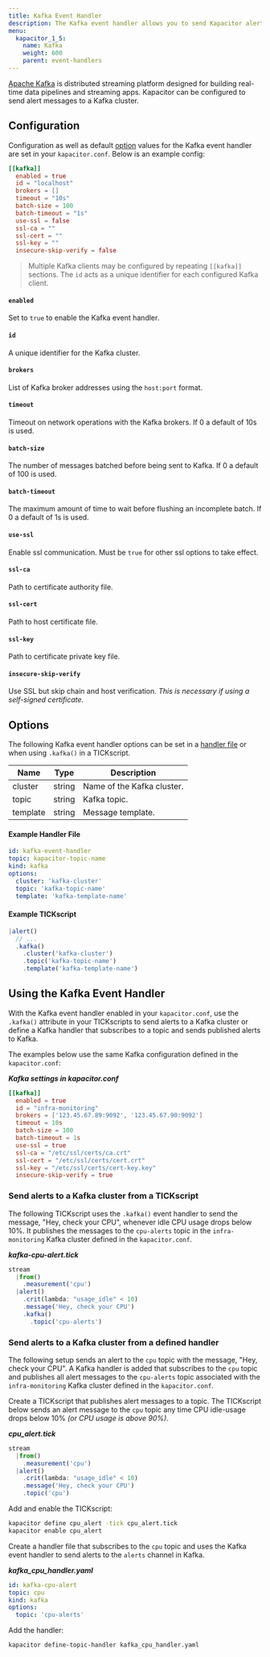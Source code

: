 ```yaml
---
title: Kafka Event Handler
description: The Kafka event handler allows you to send Kapacitor alerts to an Apache Kafka cluster. This doc includes configuration options and usage examples.
menu:
  kapacitor_1_5:
    name: Kafka
    weight: 600
    parent: event-handlers
---
```


[Apache Kafka](https://kafka.apache.org/) is distributed streaming platform
designed for building real-time data pipelines and streaming apps.
Kapacitor can be configured to send alert messages to a Kafka cluster.

## Configuration
Configuration as well as default [option](#options) values for the Kafka event
handler are set in your `kapacitor.conf`.
Below is an example config:

```toml
[[kafka]]
  enabled = true
  id = "localhost"
  brokers = []
  timeout = "10s"
  batch-size = 100
  batch-timeout = "1s"
  use-ssl = false
  ssl-ca = ""
  ssl-cert = ""
  ssl-key = ""
  insecure-skip-verify = false
```

> Multiple Kafka clients may be configured by repeating `[[kafka]]` sections.
> The `id` acts as a unique identifier for each configured Kafka client.

#### `enabled`
Set to `true` to enable the Kafka event handler.

#### `id`
A unique identifier for the Kafka cluster.

#### `brokers`
List of Kafka broker addresses using the `host:port` format.

#### `timeout`
Timeout on network operations with the Kafka brokers.
If 0 a default of 10s is used.

#### `batch-size`
The number of messages batched before being sent to Kafka.
If 0 a default of 100 is used.

#### `batch-timeout`
The maximum amount of time to wait before flushing an incomplete batch.
If 0 a default of 1s is used.

#### `use-ssl`
Enable ssl communication.
Must be `true` for other ssl options to take effect.

#### `ssl-ca`
Path to certificate authority file.

#### `ssl-cert`
Path to host certificate file.

#### `ssl-key`
Path to certificate private key file.

#### `insecure-skip-verify`
Use SSL but skip chain and host verification.
_This is necessary if using a self-signed certificate._

## Options
The following Kafka event handler options can be set in a
[handler file](/kapacitor/v1.5/event_handlers/#handler-file) or when using
`.kafka()` in a TICKscript.

| Name     | Type   | Description                 |
| ----     | ----   | -----------                 |
| cluster  | string | Name of the Kafka cluster.  |
| topic    | string | Kafka topic.                |
| template | string | Message template.           |

#### Example Handler File
```yaml
id: kafka-event-handler
topic: kapacitor-topic-name
kind: kafka
options:
  cluster: 'kafka-cluster'
  topic: 'kafka-topic-name'
  template: 'kafka-template-name'
```

#### Example TICKscript
```js
|alert()
  // ...
  .kafka()
    .cluster('kafka-cluster')
    .topic('kafka-topic-name')
    .template('kafka-template-name')
```

##  Using the Kafka Event Handler
With the Kafka event handler enabled in your `kapacitor.conf`, use the `.kafka()`
attribute in your TICKscripts to send alerts to a Kafka cluster or define a
Kafka handler that subscribes to a topic and sends published alerts to Kafka.

The examples below use the same Kafka configuration defined in the `kapacitor.conf`:

_**Kafka settings in kapacitor.conf**_  
```toml
[[kafka]]
  enabled = true
  id = "infra-monitoring"
  brokers = ['123.45.67.89:9092', '123.45.67.90:9092']
  timeout = 10s
  batch-size = 100
  batch-timeout = 1s
  use-ssl = true
  ssl-ca = "/etc/ssl/certs/ca.crt"
  ssl-cert = "/etc/ssl/certs/cert.crt"
  ssl-key = "/etc/ssl/certs/cert-key.key"
  insecure-skip-verify = true
```

### Send alerts to a Kafka cluster from a TICKscript

The following TICKscript uses the `.kafka()` event handler to send the message,
"Hey, check your CPU", whenever idle CPU usage drops below 10%.
It publishes the messages to the `cpu-alerts` topic in the `infra-monitoring`
Kafka cluster defined in the `kapacitor.conf`.

_**kafka-cpu-alert.tick**_  
```js
stream
  |from()
    .measurement('cpu')
  |alert()
    .crit(lambda: "usage_idle" < 10)
    .message('Hey, check your CPU')
    .kafka()
      .topic('cpu-alerts')
```

### Send alerts to a Kafka cluster from a defined handler

The following setup sends an alert to the `cpu` topic with the message, "Hey,
check your CPU". A Kafka handler is added that subscribes to the `cpu` topic and
publishes all alert messages to the `cpu-alerts` topic associated with the
`infra-monitoring` Kafka cluster defined in the `kapacitor.conf`.

Create a TICKscript that publishes alert messages to a topic.
The TICKscript below sends an alert message to the `cpu` topic any time CPU
idle-usage drops below 10% _(or CPU usage is above 90%)_.

_**cpu\_alert.tick**_
```js
stream
  |from()
    .measurement('cpu')
  |alert()
    .crit(lambda: "usage_idle" < 10)
    .message('Hey, check your CPU')
    .topic('cpu')
```

Add and enable the TICKscript:

```bash
kapacitor define cpu_alert -tick cpu_alert.tick
kapacitor enable cpu_alert
```

Create a handler file that subscribes to the `cpu` topic and uses the Kafka
event handler to send alerts to the `alerts` channel in Kafka.

_**kafka\_cpu\_handler.yaml**_
```yaml
id: kafka-cpu-alert
topic: cpu
kind: kafka
options:
  topic: 'cpu-alerts'
```

Add the handler:

```bash
kapacitor define-topic-handler kafka_cpu_handler.yaml
```

